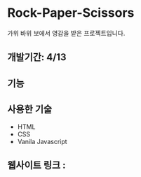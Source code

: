 # Rock-Paper-Scissors

가위 바위 보에서 영감을 받은 프로젝트입니다.

## 개발기간: 4/13


## 기능


## 사용한 기술
* HTML
* CSS
* Vanila Javascript

## 웹사이트 링크 :